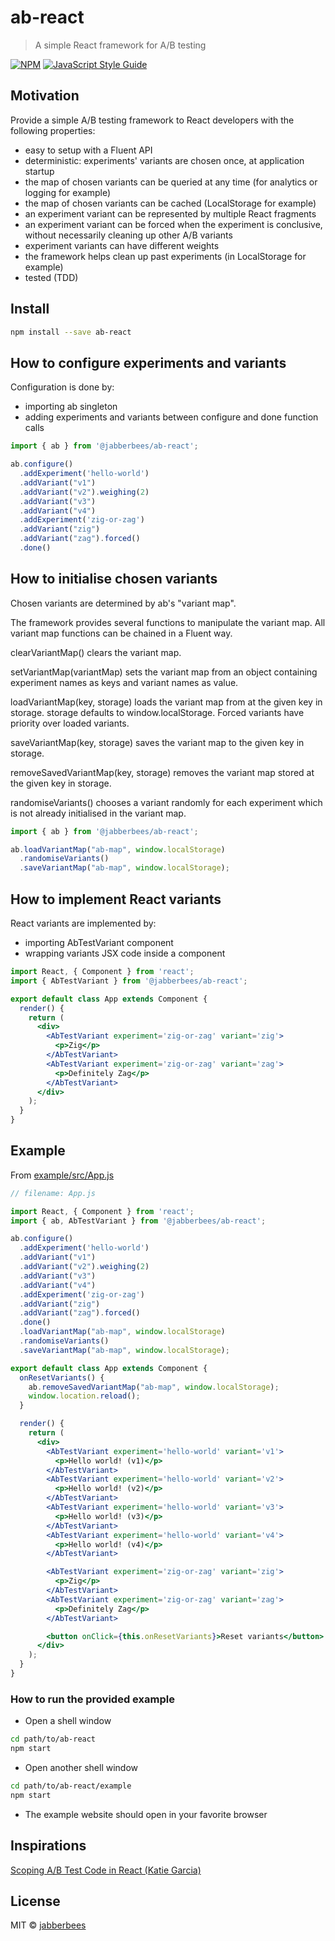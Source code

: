 # ab-react

> A simple React framework for A/B testing

[![NPM](https://img.shields.io/npm/v/@jabberbees/ab-react.svg)](https://www.npmjs.com/package/@jabberbees/ab-react) [![JavaScript Style Guide](https://img.shields.io/badge/code_style-standard-brightgreen.svg)](https://standardjs.com)


## Motivation

Provide a simple A/B testing framework to React developers with the following properties:

* easy to setup with a Fluent API
* deterministic: experiments' variants are chosen once, at application startup
* the map of chosen variants can be queried at any time (for analytics or logging for example)
* the map of chosen variants can be cached (LocalStorage for example)
* an experiment variant can be represented by multiple React fragments
* an experiment variant can be forced when the experiment is conclusive, without necessarily cleaning up other A/B variants
* experiment variants can have different weights
* the framework helps clean up past experiments (in LocalStorage for example)
* tested (TDD)


## Install

```bash
npm install --save ab-react
```

## How to configure experiments and variants

Configuration is done by:
* importing ab singleton
* adding experiments and variants between configure and done function calls

```jsx
import { ab } from '@jabberbees/ab-react';

ab.configure()
  .addExperiment('hello-world')
  .addVariant("v1")
  .addVariant("v2").weighing(2)
  .addVariant("v3")
  .addVariant("v4")
  .addExperiment('zig-or-zag')
  .addVariant("zig")
  .addVariant("zag").forced()
  .done()
```

## How to initialise chosen variants

Chosen variants are determined by ab's "variant map".

The framework provides several functions to manipulate the variant map.
All variant map functions can be chained in a Fluent way.

clearVariantMap() clears the variant map.

setVariantMap(variantMap) sets the variant map from an object containing experiment names as keys and variant names as value.

loadVariantMap(key, storage) loads the variant map from at the given key in storage. storage defaults to window.localStorage. Forced variants have priority over loaded variants.

saveVariantMap(key, storage) saves the variant map to the given key in storage.

removeSavedVariantMap(key, storage) removes the variant map stored at the given key in storage.

randomiseVariants() chooses a variant randomly for each experiment which is not already initialised in the variant map.


```jsx
import { ab } from '@jabberbees/ab-react';

ab.loadVariantMap("ab-map", window.localStorage)
  .randomiseVariants()
  .saveVariantMap("ab-map", window.localStorage);
```

## How to implement React variants

React variants are implemented by:
* importing AbTestVariant component
* wrapping variants JSX code inside a <AbTestVariant> component

```jsx
import React, { Component } from 'react';
import { AbTestVariant } from '@jabberbees/ab-react';

export default class App extends Component {
  render() {
    return (
      <div>
        <AbTestVariant experiment='zig-or-zag' variant='zig'>
          <p>Zig</p>
        </AbTestVariant>
        <AbTestVariant experiment='zig-or-zag' variant='zag'>
          <p>Definitely Zag</p>
        </AbTestVariant>
      </div>
    );
  }
}
```

## Example

From [example/src/App.js](example/src/App.js)

```jsx
// filename: App.js

import React, { Component } from 'react';
import { ab, AbTestVariant } from '@jabberbees/ab-react';

ab.configure()
  .addExperiment('hello-world')
  .addVariant("v1")
  .addVariant("v2").weighing(2)
  .addVariant("v3")
  .addVariant("v4")
  .addExperiment('zig-or-zag')
  .addVariant("zig")
  .addVariant("zag").forced()
  .done()
  .loadVariantMap("ab-map", window.localStorage)
  .randomiseVariants()
  .saveVariantMap("ab-map", window.localStorage);

export default class App extends Component {
  onResetVariants() {
    ab.removeSavedVariantMap("ab-map", window.localStorage);
    window.location.reload();
  }

  render() {
    return (
      <div>
        <AbTestVariant experiment='hello-world' variant='v1'>
          <p>Hello world! (v1)</p>
        </AbTestVariant>
        <AbTestVariant experiment='hello-world' variant='v2'>
          <p>Hello world! (v2)</p>
        </AbTestVariant>
        <AbTestVariant experiment='hello-world' variant='v3'>
          <p>Hello world! (v3)</p>
        </AbTestVariant>
        <AbTestVariant experiment='hello-world' variant='v4'>
          <p>Hello world! (v4)</p>
        </AbTestVariant>

        <AbTestVariant experiment='zig-or-zag' variant='zig'>
          <p>Zig</p>
        </AbTestVariant>
        <AbTestVariant experiment='zig-or-zag' variant='zag'>
          <p>Definitely Zag</p>
        </AbTestVariant>

        <button onClick={this.onResetVariants}>Reset variants</button>
      </div>
    );
  }
}
```

### How to run the provided example

* Open a shell window

```bash
cd path/to/ab-react
npm start
```

* Open another shell window

```bash
cd path/to/ab-react/example
npm start
```


* The example website should open in your favorite browser

## Inspirations

[Scoping A/B Test Code in React (Katie Garcia)](https://medium.com/expedia-group-tech/a-b-testing-and-the-cloak-of-invisibility-a-better-way-to-scope-variant-code-in-your-react-app-902a68a0c2c3)


## License

MIT © [jabberbees](https://github.com/jabberbees)
